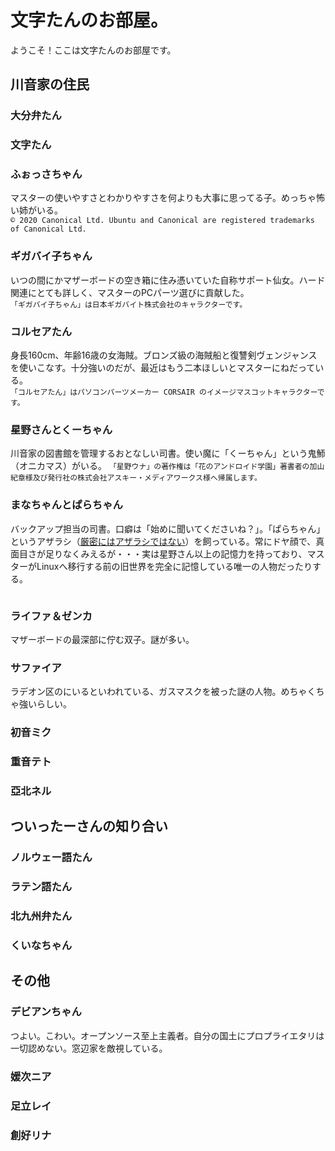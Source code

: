 # 文字たんのお部屋。
ようこそ！ここは文字たんのお部屋です。

## 川音家の住民

### 大分弁たん

### 文字たん

### ふぉっさちゃん
マスターの使いやすさとわかりやすさを何よりも大事に思ってる子。めっちゃ怖い姉がいる。\
`© 2020 Canonical Ltd. Ubuntu and Canonical are registered trademarks of Canonical Ltd.`

### ギガバイ子ちゃん
いつの間にかマザーボードの空き箱に住み憑いていた自称サポート仙女。ハード関連にとても詳しく、マスターのPCパーツ選びに貢献した。\
`「ギガバイ子ちゃん」は日本ギガバイト株式会社のキャラクターです。`

### コルセアたん
身長160cm、年齢16歳の女海賊。ブロンズ級の海賊船と復讐剣ヴェンジャンスを使いこなす。十分強いのだが、最近はもう二本ほしいとマスターにねだっている。\
`「コルセアたん」はパソコンパーツメーカー CORSAIR のイメージマスコットキャラクターです。`

### 星野さんとくーちゃん
川音家の図書館を管理するおとなしい司書。使い魔に「くーちゃん」という鬼魳（オニカマス）がいる。
`「星野ウナ」の著作権は「花のアンドロイド学園」著書者の加山紀章様及び発行社の株式会社アスキー・メディアワークス様へ帰属します。`

### まなちゃんとぱらちゃん
バックアップ担当の司書。口癖は「始めに聞いてくださいね？」。「ぱらちゃん」というアザラシ（[厳密にはアザラシではない](https://dynabook.com/pc/catalog/software/toshiba/pala/v2/index_j.htm)）を飼っている。常にドヤ顔で、真面目さが足りなくみえるが・・・実は星野さん以上の記憶力を持っており、マスターがLinuxへ移行する前の旧世界を完全に記憶している唯一の人物だったりする。\
` `

### ライファ＆ゼンカ
マザーボードの最深部に佇む双子。謎が多い。

### サファイア
ラデオン区のにいるといわれている、ガスマスクを被った謎の人物。めちゃくちゃ強いらしい。

### 初音ミク


### 重音テト

### 亞北ネル


## ついったーさんの知り合い

### ノルウェー語たん

### ラテン語たん

### 北九州弁たん

### くいなちゃん

## 


## その他

### デビアンちゃん
つよい。こわい。オープンソース至上主義者。自分の国土にプロプライエタリは一切認めない。窓辺家を敵視している。

### 媛次ニア

### 足立レイ

### 創好リナ
